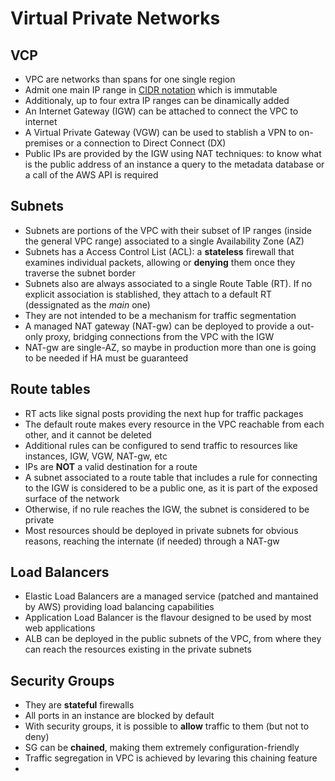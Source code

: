 # Virtual Private Networks

## VCP

* VPC are networks than spans for one single region
* Admit one main IP range in [CIDR notation](https://en.wikipedia.org/wiki/Classless_Inter-Domain_Routing) which is immutable
* Additionaly, up to four extra IP ranges can be dinamically added
* An Internet Gateway (IGW) can be attached to connect the VPC to internet
* A Virtual Private Gateway (VGW) can be used to stablish a VPN to on-premises or a connection to Direct Connect (DX)
* Public IPs are provided by the IGW using NAT techniques: to know what is the public address of an instance a query to the metadata database or a call of the AWS API is required

## Subnets

* Subnets are portions of the VPC with their subset of IP ranges (inside the general VPC range) associated to a single Availability Zone (AZ)
* Subnets has a Access Control List (ACL): a **stateless** firewall that examines individual packets, allowing or **denying** them once they traverse the subnet border
* Subnets also are always associated to a single Route Table (RT). If no explicit association is stablished, they attach to a default RT (dessignated as the *main* one)
* They are not intended to be a mechanism for traffic segmentation
* A managed NAT gateway (NAT-gw) can be deployed to provide a out-only proxy, bridging connections from the VPC with the IGW
* NAT-gw are single-AZ, so maybe in production more than one is going to be needed if HA must be guaranteed

## Route tables

* RT acts like signal posts providing the next hup for traffic packages
* The default route makes every resource in the VPC reachable from each other, and it cannot be deleted
* Additional rules can be configured to send traffic to resources like instances, IGW, VGW, NAT-gw, etc
* IPs are **NOT** a valid destination for a route
* A subnet associated to a route table that includes a rule for connecting to the IGW is considered to be a public one, as it is part of the exposed surface of the network
* Otherwise, if no rule reaches the IGW, the subnet is considered to be private
* Most resources should be deployed in private subnets for obvious reasons, reaching the internate (if needed) through a NAT-gw

## Load Balancers

* Elastic Load Balancers are a managed service (patched and mantained by AWS) providing load balancing capabilities
* Application Load Balancer is the flavour designed to be used by most web applications
* ALB can be deployed in the public subnets of the VPC, from where they can reach the resources existing in the private subnets

## Security Groups

* They are **stateful** firewalls
* All ports in an instance are blocked by default
* With security groups, it is possible to **allow** traffic to them (but not to deny)
* SG can be **chained**, making them extremely configuration-friendly
* Traffic segregation in VPC is achieved by levaring this chaining feature
* 